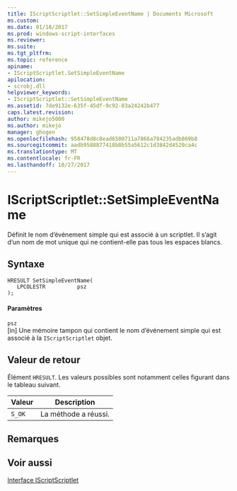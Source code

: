 ```yaml
---
title: IScriptScriptlet::SetSimpleEventName | Documents Microsoft
ms.custom: 
ms.date: 01/18/2017
ms.prod: windows-script-interfaces
ms.reviewer: 
ms.suite: 
ms.tgt_pltfrm: 
ms.topic: reference
apiname:
- IScriptScriptlet.SetSimpleEventName
apilocation:
- scrobj.dll
helpviewer_keywords:
- IScriptScriptlet::SetSimpleEventName
ms.assetid: 7de9132e-635f-45df-9c92-83a24242b477
caps.latest.revision: 
author: mikejo5000
ms.author: mikejo
manager: ghogen
ms.openlocfilehash: 958478d8c8ead6500711a7866a784235adb869b8
ms.sourcegitcommit: aadb9588877418b8b55a5612c1d3842d4520ca4c
ms.translationtype: MT
ms.contentlocale: fr-FR
ms.lasthandoff: 10/27/2017
---
```

# <a name="iscriptscriptletsetsimpleeventname"></a>IScriptScriptlet::SetSimpleEventName
Définit le nom d’événement simple qui est associé à un scriptlet. Il s’agit d’un nom de mot unique qui ne contient-elle pas tous les espaces blancs.  
  
## <a name="syntax"></a>Syntaxe  
  
```  
HRESULT SetSimpleEventName(  
   LPCOLESTR          psz  
);  
```  
  
#### <a name="parameters"></a>Paramètres  
 `psz`  
 [in] Une mémoire tampon qui contient le nom d’événement simple qui est associé à la `IScriptScriptlet` objet.  
  
## <a name="return-value"></a>Valeur de retour  
 Élément `HRESULT`. Les valeurs possibles sont notamment celles figurant dans le tableau suivant.  
  
|Valeur|Description|  
|-----------|-----------------|  
|`S_OK`|La méthode a réussi.|  
  
## <a name="remarks"></a>Remarques  
  
## <a name="see-also"></a>Voir aussi  
 [Interface IScriptScriptlet](../../winscript/reference/iscriptscriptlet-interface.md)